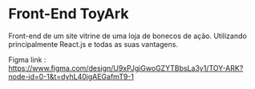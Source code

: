# Front-End ToyArk

Front-end de um site vitrine de uma loja de bonecos de ação. Utilizando principalmente React.js e todas as suas vantagens.

Figma link : https://www.figma.com/design/U9xPJgiGwoGZYTBbsLa3y1/TOY-ARK?node-id=0-1&t=dyhL40igAEGafmT9-1
